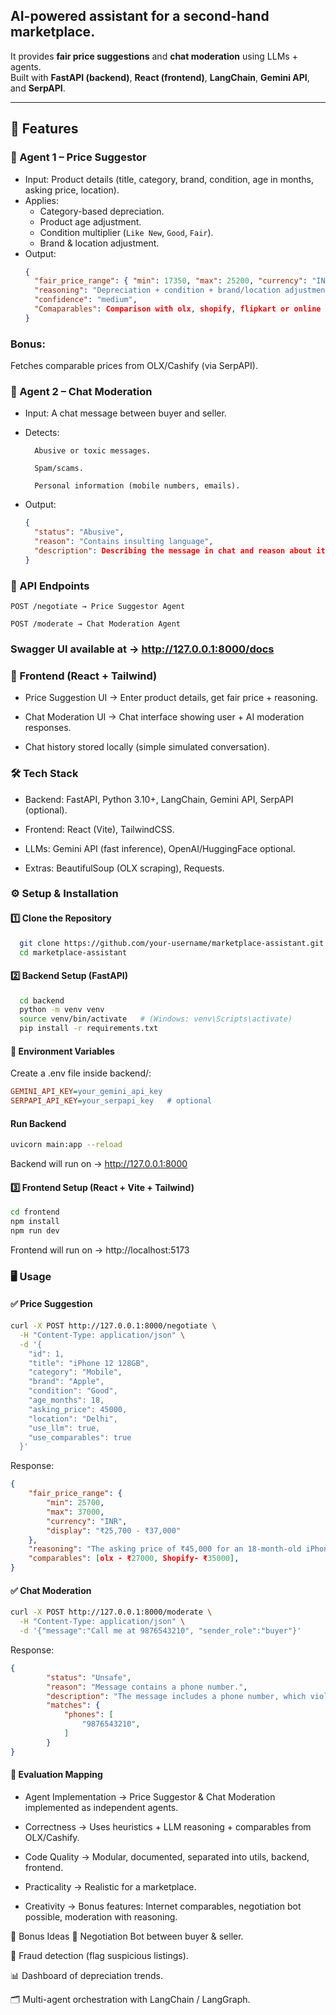 

## AI-powered assistant for a second-hand marketplace.  
It provides **fair price suggestions** and **chat moderation** using LLMs + agents.  
Built with **FastAPI (backend)**, **React (frontend)**, **LangChain**, **Gemini API**, and **SerpAPI**.

---

## 🚀 Features

### 🔹 Agent 1 – Price Suggestor
- Input: Product details (title, category, brand, condition, age in months, asking price, location).
- Applies:
  - Category-based depreciation.
  - Product age adjustment.
  - Condition multiplier (`Like New`, `Good`, `Fair`).
  - Brand & location adjustment.
- Output:
  ```json
  {
    "fair_price_range": { "min": 17350, "max": 25200, "currency": "INR", "display": "₹17,350 - ₹25,200" },
    "reasoning": "Depreciation + condition + brand/location adjustments",
    "confidence": "medium",
    "Comaparables": Comparison with olx, shopify, flipkart or online shopping sites,
  }

### Bonus:
 Fetches comparable prices from OLX/Cashify (via SerpAPI).

### 🔹 Agent 2 – Chat Moderation
* Input: A chat message between buyer and seller.

* Detects:

        Abusive or toxic messages.

        Spam/scams.

        Personal information (mobile numbers, emails).

* Output:

  ```json
  {
    "status": "Abusive",
    "reason": "Contains insulting language",
    "description": Describing the message in chat and reason about it and status of it,
  }

### 🔹 API Endpoints
    POST /negotiate → Price Suggestor Agent

    POST /moderate → Chat Moderation Agent

### Swagger UI available at → http://127.0.0.1:8000/docs

### 🔹 Frontend (React + Tailwind)
* Price Suggestion UI → Enter product details, get fair price + reasoning.

* Chat Moderation UI → Chat interface showing user + AI moderation responses.

* Chat history stored locally (simple simulated conversation).

### 🛠️ Tech Stack
* Backend: FastAPI, Python 3.10+, LangChain, Gemini API, SerpAPI (optional).

* Frontend: React (Vite), TailwindCSS.

* LLMs: Gemini API (fast inference), OpenAI/HuggingFace optional.

* Extras: BeautifulSoup (OLX scraping), Requests.

### ⚙️ Setup & Installation
#### 1️⃣ Clone the Repository
  ```bash
    git clone https://github.com/your-username/marketplace-assistant.git
    cd marketplace-assistant
```
#### 2️⃣ Backend Setup (FastAPI)
  ```bash
    cd backend
    python -m venv venv
    source venv/bin/activate   # (Windows: venv\Scripts\activate)
    pip install -r requirements.txt
  ```
#### 🔑 Environment Variables
Create a .env file inside backend/:

```ini
GEMINI_API_KEY=your_gemini_api_key
SERPAPI_API_KEY=your_serpapi_key   # optional
```
#### Run Backend
```bash
uvicorn main:app --reload
```
Backend will run on → http://127.0.0.1:8000


#### 3️⃣ Frontend Setup (React + Vite + Tailwind)
```bash
cd frontend
npm install
npm run dev
```
Frontend will run on → http://localhost:5173

### 🖥️ Usage
#### ✅ Price Suggestion
```bash
curl -X POST http://127.0.0.1:8000/negotiate \
  -H "Content-Type: application/json" \
  -d '{
    "id": 1,
    "title": "iPhone 12 128GB",
    "category": "Mobile",
    "brand": "Apple",
    "condition": "Good",
    "age_months": 18,
    "asking_price": 45000,
    "location": "Delhi",
    "use_llm": true,
    "use_comparables": true
  }'
```
Response:

```json
{
    "fair_price_range": {
        "min": 25700,
        "max": 37000,
        "currency": "INR",
        "display": "₹25,700 - ₹37,000"
    },
    "reasoning": "The asking price of ₹45,000 for an 18-month-old iPhone 12 (128GB) in good condition is significantly higher than the fair price range of ₹25,700 to ₹37,000.  Since there are no comparable listings, this suggests the seller's price is inflated.  A more reasonable asking price would fall within or slightly above the heuristic range, perhaps ₹37,000 to ₹40,000.",
    "comparables": [olx - ₹27000, Shopify- ₹35000],
}
```
#### ✅ Chat Moderation
```bash
curl -X POST http://127.0.0.1:8000/moderate \
  -H "Content-Type: application/json" \
  -d '{"message":"Call me at 9876543210", "sender_role":"buyer"}'

  ```
Response:

```json
{
        "status": "Unsafe",
        "reason": "Message contains a phone number.",
        "description": "The message includes a phone number, which violates our policy against sharing personal contact information.  Please remove the phone number to continue.  This helps protect user privacy.",
        "matches": {
            "phones": [
                "9876543210",
            ]
        }
}
```
#### 🎯 Evaluation Mapping
* Agent Implementation → Price Suggestor & Chat Moderation implemented as independent agents.

* Correctness → Uses heuristics + LLM reasoning + comparables from OLX/Cashify.

* Code Quality → Modular, documented, separated into utils, backend, frontend.

* Practicality → Realistic for a marketplace.

* Creativity → Bonus features: Internet comparables, negotiation bot possible, moderation with reasoning.

📌 Bonus Ideas
🤝 Negotiation Bot between buyer & seller.

🚫 Fraud detection (flag suspicious listings).

📊 Dashboard of depreciation trends.

🗂️ Multi-agent orchestration with LangChain / LangGraph.
